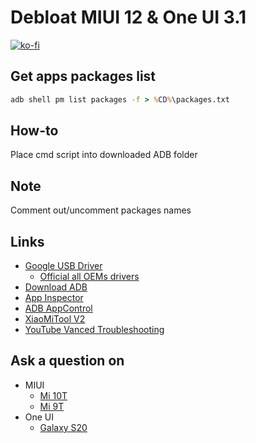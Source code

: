 # Debloat MIUI 12 & One UI 3.1

[![ko-fi](https://www.ko-fi.com/img/githubbutton_sm.svg)](https://ko-fi.com/Q5Q51QUJC)

## Get apps packages list

```cmd
adb shell pm list packages -f > %CD%\packages.txt
```

## How-to
Place cmd script into downloaded ADB folder

## Note

Comment out/uncomment packages names

## Links

* [Google USB Driver](https://developer.android.com/studio/run/win-usb)
  * [Official all OEMs drivers](https://developer.android.com/studio/run/oem-usb#Drivers)
* [Download ADB](https://developer.android.com/studio/releases/platform-tools)
* [App Inspector](https://play.google.com/store/apps/details?id=bg.projectoria.appinspector)
* [ADB AppControl](https://4pda.ru/forum/index.php?showtopic=993643)
* [XiaoMiTool V2](https://github.com/francescotescari/XMT/releases)
* [YouTube Vanced Troubleshooting](https://telegra.ph/Troubleshooting-for-vanced-03-19)

## Ask a question on

* MIUI
  * [Mi 10T](https://4pda.ru/forum/index.php?s=&showtopic=1005145&view=findpost&p=100967182)
  * [Mi 9T](https://4pda.ru/forum/index.php?s=&showtopic=955101&view=findpost&p=93561572)
* One UI
  * [Galaxy S20](https://4pda.ru/forum/index.php?s=&showtopic=953111&view=findpost&p=97533733)
